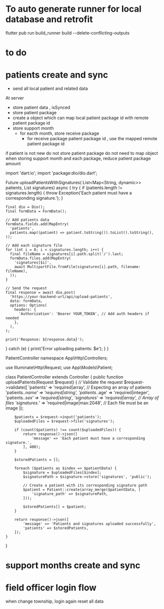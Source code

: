 # To auto generate runner for local database and retrofit

flutter pub run build_runner build --delete-conflicting-outputs


# to do 

# patients create and sync 
- send all local patient and related data 

At server 
- store patient data , isSynced 
- store patient package 
- create a object which can map local patient package id with remote patient package id 
- store support month 
    - for eacth month, store receive package 
        - for receive package patient package id , use the mapped remote patient package id 


if patient is not new 
do not store patient package 
do not need to map object 
when storing support month and each package, reduce patient package amount 



import 'dart:io';
import 'package:dio/dio.dart';

Future<void> uploadPatientsWithSignatures(
    List<Map<String, dynamic>> patients, List<File> signatures) async {
  try {
    if (patients.length != signatures.length) {
      throw Exception('Each patient must have a corresponding signature.');
    }

    final dio = Dio();
    final formData = FormData();

    // Add patients data
    formData.fields.add(MapEntry(
      'patients',
      patients.map((patient) => patient.toString()).toList().toString(),
    ));

    // Add each signature file
    for (int i = 0; i < signatures.length; i++) {
      final fileName = signatures[i].path.split('/').last;
      formData.files.add(MapEntry(
        'signatures[$i]',
        await MultipartFile.fromFile(signatures[i].path, filename: fileName),
      ));
    }

    // Send the request
    final response = await dio.post(
      'https://your-backend-url/api/upload-patients',
      data: formData,
      options: Options(
        headers: {
          'Authorization': 'Bearer YOUR_TOKEN', // Add auth headers if needed
        },
      ),
    );

    print('Response: ${response.data}');
  } catch (e) {
    print('Error uploading patients: $e');
  }
}

PatientController
namespace App\Http\Controllers;

use Illuminate\Http\Request;
use App\Models\Patient;

class PatientController extends Controller
{
    public function uploadPatients(Request $request)
    {
        // Validate the request
        $request->validate([
            'patients' => 'required|array', // Expecting an array of patients
            'patients.*.name' => 'required|string',
            'patients.*.age' => 'required|integer',
            'patients.*.sex' => 'required|string',
            'signatures' => 'required|array', // Array of files
            'signatures.*' => 'required|image|max:2048', // Each file must be an image
        ]);

        $patients = $request->input('patients');
        $uploadedFiles = $request->file('signatures');

        if (count($patients) !== count($uploadedFiles)) {
            return response()->json([
                'message' => 'Each patient must have a corresponding signature.',
            ], 400);
        }

        $storedPatients = [];

        foreach ($patients as $index => $patientData) {
            $signature = $uploadedFiles[$index];
            $signaturePath = $signature->store('signatures', 'public');

            // Create a patient with its corresponding signature path
            $patient = Patient::create(array_merge($patientData, [
                'signature_path' => $signaturePath,
            ]));

            $storedPatients[] = $patient;
        }

        return response()->json([
            'message' => 'Patients and signatures uploaded successfully',
            'patients' => $storedPatients,
        ]);
    }
}

# support months create and sync 


# field officer login flow 

when change township, 
login again 
reset all data 